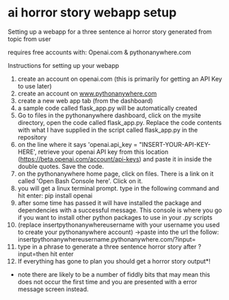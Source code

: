 # ai horror story webapp setup
Setting up a webapp for a three sentence ai horror story generated from topic from user

requires free accounts with: Openai.com & pythonanywhere.com

Instructions for setting up your webapp

1. create an account on openai.com (this is primarily for getting an API Key to use later)
2. create an account on www.pythonanywhere.com
2. create a new web app tab (from the dashboard)
3. a sample code called flask_app.py will be automatically created
4. Go to files in the pythonanywhere dashboard, click on the mysite directory, open the code called flask_app.py. Replace the code contents with what I have supplied in the script called flask_app.py in the repository
5. on the line where it says 'openai.api_key = "INSERT-YOUR-API-KEY-HERE', retrieve your openai API key from this location (https://beta.openai.com/account/api-keys) and paste it in inside the double quotes. Save the code.
6. on the pythonanywhere home page, click on files. There is a link on it called 'Open Bash Console here'. Click on it.
7. you will get a linux terminal prompt. type in the following command and hit enter: pip install openai
8. after some time has passed it will have installed the package and dependencies with a successful message. This console is where you go if you want to install other python packages to use in your .py scripts
9. (replace insertpythonanywhereusername with your username you used to create your pythonanywhere account) ->paste into the url the follow: insertpythonanywhereusername.pythonanywhere.com/?input=
10. type in a phrase to generate a three sentence horror story after ?input=then hit enter
11. If everything has gone to plan you should get a horror story output*!
* note there are likely to be a number of fiddly bits that may mean this does not occur the first time and you are presented with a error message screen instead.
